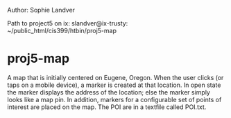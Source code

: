 Author: Sophie Landver 

Path to project5 on ix: slandver@ix-trusty: ~/public_html/cis399/htbin/proj5-map

# proj5-map
A map that is initially centered on Eugene, Oregon. When the user clicks (or taps on a mobile device), a 
marker is created at that location. In open state the marker displays the address of the location; else 
the marker simply looks like a map pin. In addition, markers for a configurable set of points of interest 
are placed on the map. The POI are in a textfile called POI.txt. 






